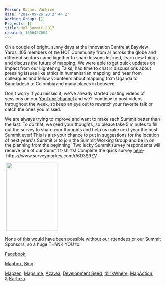 ```yaml
---
Person: Rachel VanNice
date: '2017-09-26 20:27:44 Z'
Working Group: []
Projects: []
title: HOT Summit 2017-
created: 1506457664
---
```

<p>On a couple of bright, sunny days at the Innovation Centre at Bayview Yards, 105 members of the HOT Community from all across the globe and different sectors came together to share lessons learned, learn new things and discuss the future of mapping. We were able to get quick updates on impact from our Lightening Talks, had time to chat in discussions about pressing issues like ethics in humanitarian mapping, and hear from colleagues and fellow volunteers about mapping from Uganda to Bangladesh to Colombia and many places in between.</p><p>Don't worry if you missed it, we've already started posting videos of sessions on our <a href="https://www.youtube.com/user/hotosm">YouTube channel</a>&nbsp;and we'll continue to post videos throughout the week, so keep an eye out to rewatch your favorite talk or catch the ones you missed.&nbsp;</p><p>We are always trying to improve and want to make each Summit better than the last. To do that, we need your thoughts, so please take 5 minutes to fill out the survey to share your thoughts and help us make next year the best Summit ever! This is also your chance to put in suggestions for the location of next years's Summit or to join the Summit Working Group and be in on the planning from the beginning. Two lucky Summit survey respondents will receive one of our Summit t-shirts! Complete the quick survey <a href="y-%20https://www.surveymonkey.com/r/6D3S9ZV" target="_blank">here</a>-&nbsp;https://www.surveymonkey.com/r/6D3S9ZV</p><p>&nbsp;<img class="image-medium" src="/sites/default/files/styles/medium/public/IMG_2909.JPG?itok=lsx2ME6c" alt="" width="165" height="220"></p><p>None of this would have been possible without our attendees or our Summit Sponsors, so a huge THANK YOU to:</p><p><a href="https://research.fb.com/facebook-disaster-maps-methodology/">Facebook</a>,&nbsp;</p><p><a href="https://www.mapbox.com/">Mapbox</a>,&nbsp;<a href="https://www.bing.com/">Bing</a>,&nbsp;</p><p><a href="https://mapzen.com/">Mapzen</a>,&nbsp;<a href="https://maps.me/">Maps.me</a>,&nbsp;<a href="https://www.azavea.com/">Azavea</a>,&nbsp;<a href="https://developmentseed.org/">Development Seed</a>,&nbsp;<a href="http://www.thinkwhere.com/">thinkWhere</a>,&nbsp;<a href="https://mapaction.org/">MapAction</a>, &amp;&nbsp;<a href="http://kartoza.com/en/">Kartoza</a></p><p>&nbsp;</p>
